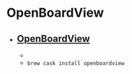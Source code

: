 # OpenBoardView
- [OpenBoardView](https://openboardview.org/)
  - 
  - 
  - `brew cask install openboardview`
